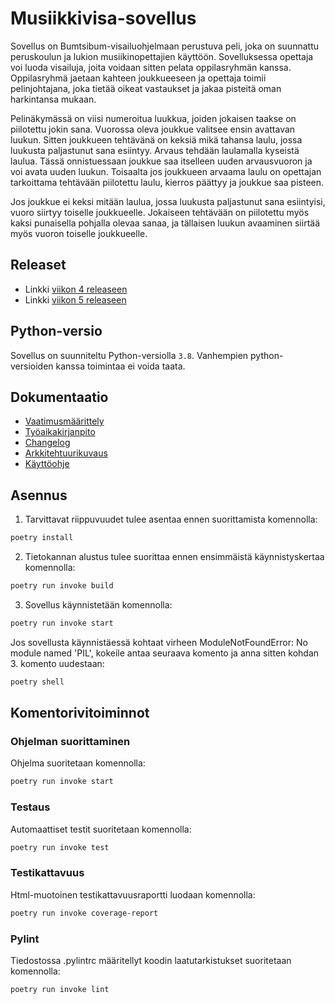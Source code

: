 # Musiikkivisa-sovellus

Sovellus on Bumtsibum-visailuohjelmaan perustuva peli, joka on suunnattu peruskoulun ja lukion musiikinopettajien käyttöön. Sovelluksessa opettaja voi luoda visailuja, joita voidaan sitten pelata oppilasryhmän kanssa. Oppilasryhmä jaetaan kahteen joukkueeseen ja opettaja toimii pelinjohtajana, joka tietää oikeat vastaukset ja jakaa pisteitä oman harkintansa mukaan.

Pelinäkymässä on viisi numeroitua luukkua, joiden jokaisen taakse on piilotettu jokin sana. Vuorossa oleva joukkue valitsee ensin avattavan luukun. Sitten joukkueen tehtävänä on keksiä mikä tahansa laulu, jossa luukusta paljastunut sana esiintyy. Arvaus tehdään laulamalla kyseistä laulua. Tässä onnistuessaan joukkue saa itselleen uuden arvausvuoron ja voi avata uuden luukun. Toisaalta jos joukkueen arvaama laulu on opettajan tarkoittama tehtävään piilotettu laulu, kierros päättyy ja joukkue saa pisteen.

Jos joukkue ei keksi mitään laulua, jossa luukusta paljastunut sana esiintyisi, vuoro siirtyy toiselle joukkueelle. Jokaiseen tehtävään on piilotettu myös kaksi punaisella pohjalla olevaa sanaa, ja tällaisen luukun avaaminen siirtää myös vuoron toiselle joukkueelle.


## Releaset
- Linkki [viikon 4 releaseen](https://github.com/vejol/ot-harjoitustyo/releases/tag/viikko6)
- Linkki [viikon 5 releaseen](https://github.com/vejol/ot-harjoitustyo/releases/tag/viikko5)

## Python-versio

Sovellus on suunniteltu Python-versiolla `3.8`. Vanhempien python-versioiden kanssa toimintaa ei voida taata.

## Dokumentaatio
- [Vaatimusmäärittely](./dokumentaatio/vaatimusmaarittely.md)
- [Työaikakirjanpito](./dokumentaatio/tyoaikakirjanpito.md)
- [Changelog](./dokumentaatio/changelog.md)
- [Arkkitehtuurikuvaus](./dokumentaatio/arkkitehtuuri.md)
- [Käyttöohje](./dokumentaatio/kayttoohje.md)

## Asennus

1. Tarvittavat riippuvuudet tulee asentaa ennen suorittamista komennolla:

```bash
poetry install
```

2. Tietokannan alustus tulee suorittaa ennen ensimmäistä käynnistyskertaa komennolla:

```bash
poetry run invoke build
```

3. Sovellus käynnistetään komennolla:

```bash
poetry run invoke start
```

Jos sovellusta käynnistäessä kohtaat virheen ModuleNotFoundError: No module named 'PIL', kokeile antaa seuraava komento ja anna sitten kohdan 3. komento uudestaan:
```bash
poetry shell
```

## Komentorivitoiminnot

### Ohjelman suorittaminen

Ohjelma suoritetaan komennolla:

```bash
poetry run invoke start
```

### Testaus

Automaattiset testit suoritetaan komennolla:

```bash
poetry run invoke test
```

### Testikattavuus

Html-muotoinen testikattavuusraportti luodaan komennolla:

```bash
poetry run invoke coverage-report
```

### Pylint

Tiedostossa .pylintrc määritellyt koodin laatutarkistukset suoritetaan komennolla:

```bash
poetry run invoke lint
```
